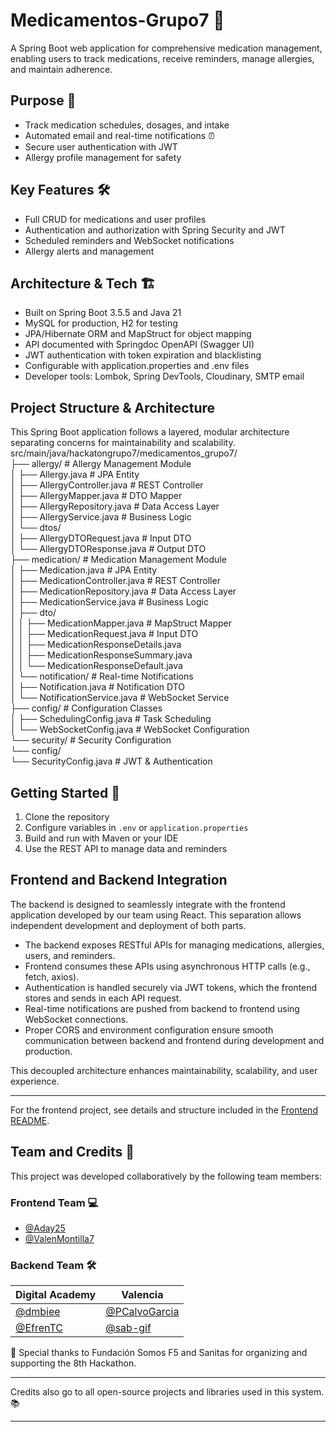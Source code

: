 # Medicamentos-Grupo7 💊

A Spring Boot web application for comprehensive medication management, enabling users to track medications, receive reminders, manage allergies, and maintain adherence.

## Purpose 🎯

- Track medication schedules, dosages, and intake
- Automated email and real-time notifications ⏰
- Secure user authentication with JWT
- Allergy profile management for safety

## Key Features 🛠️

- Full CRUD for medications and user profiles
- Authentication and authorization with Spring Security and JWT
- Scheduled reminders and WebSocket notifications
- Allergy alerts and management

## Architecture & Tech 🏗️

- Built on Spring Boot 3.5.5 and Java 21
- MySQL for production, H2 for testing
- JPA/Hibernate ORM and MapStruct for object mapping
- API documented with Springdoc OpenAPI (Swagger UI)
- JWT authentication with token expiration and blacklisting
- Configurable with application.properties and .env files
- Developer tools: Lombok, Spring DevTools, Cloudinary, SMTP email

## Project Structure & Architecture

This Spring Boot application follows a layered, modular architecture separating concerns for maintainability and scalability.
src/main/java/hackatongrupo7/medicamentos_grupo7/  
├── allergy/                          # Allergy Management Module  
│   ├── Allergy.java                  # JPA Entity  
│   ├── AllergyController.java        # REST Controller  
│   ├── AllergyMapper.java            # DTO Mapper  
│   ├── AllergyRepository.java        # Data Access Layer  
│   ├── AllergyService.java           # Business Logic  
│   └── dtos/  
│       ├── AllergyDTORequest.java    # Input DTO  
│       └── AllergyDTOResponse.java   # Output DTO  
├── medication/                       # Medication Management Module  
│   ├── Medication.java               # JPA Entity  
│   ├── MedicationController.java     # REST Controller  
│   ├── MedicationRepository.java     # Data Access Layer  
│   ├── MedicationService.java        # Business Logic  
│   ├── dto/  
│   │   ├── MedicationMapper.java     # MapStruct Mapper  
│   │   ├── MedicationRequest.java    # Input DTO  
│   │   ├── MedicationResponseDetails.java  
│   │   ├── MedicationResponseSummary.java  
│   │   └── MedicationResponseDefault.java  
│   └── notification/                 # Real-time Notifications  
│       ├── Notification.java         # Notification DTO  
│       └── NotificationService.java  # WebSocket Service  
├── config/                          # Configuration Classes  
│   ├── SchedulingConfig.java        # Task Scheduling  
│   └── WebSocketConfig.java         # WebSocket Configuration  
└── security/                        # Security Configuration  
└── config/  
└── SecurityConfig.java      # JWT & Authentication

## Getting Started 🚀

1. Clone the repository
2. Configure variables in `.env` or `application.properties`
3. Build and run with Maven or your IDE
4. Use the REST API to manage data and reminders

## Frontend and Backend Integration

The backend is designed to seamlessly integrate with the frontend application developed by our team using React. This separation allows independent development and deployment of both parts.

- The backend exposes RESTful APIs for managing medications, allergies, users, and reminders.
- Frontend consumes these APIs using asynchronous HTTP calls (e.g., fetch, axios).
- Authentication is handled securely via JWT tokens, which the frontend stores and sends in each API request.
- Real-time notifications are pushed from backend to frontend using WebSocket connections.
- Proper CORS and environment configuration ensure smooth communication between backend and frontend during development and production.

This decoupled architecture enhances maintainability, scalability, and user experience.

---

For the frontend project, see details and structure included in the [Frontend README](https://github.com/Hackaton-Grupo-7/front-hackaton/blob/main/README.md).

## Team and Credits 👥

This project was developed collaboratively by the following team members:

### Frontend Team 💻
- [@Aday25](https://github.com/Aday25)
- [@ValenMontilla7](https://github.com/ValenMontilla7)

### Backend Team 🛠️
| Digital Academy           | Valencia              |
|--------------------------|-----------------------|
| [@dmbiee](https://github.com/dmbiee)         | [@PCalvoGarcia](https://github.com/PCalvoGarcia)|
| [@EfrenTC](https://github.com/EfrenTC)    | [@sab-gif](https://github.com/sab-gif)    |

🙏 Special thanks to Fundación Somos F5 and Sanitas for organizing and supporting the 8th Hackathon.

---

Credits also go to all open-source projects and libraries used in this system. 📚

---